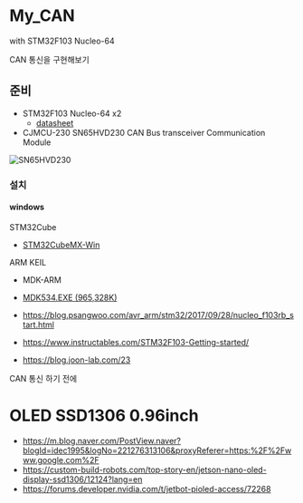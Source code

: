 # My_CAN
with STM32F103 Nucleo-64

CAN 통신을 구현해보기

## 준비

* STM32F103 Nucleo-64 x2
  * [datasheet](https://www.st.com/content/st_com/en/products/evaluation-tools/product-evaluation-tools/mcu-mpu-eval-tools/stm32-mcu-mpu-eval-tools/stm32-nucleo-boards/nucleo-f103rb.html#documentation)
* CJMCU-230 SN65HVD230 CAN Bus transceiver Communication Module

![SN65HVD230](https://images-na.ssl-images-amazon.com/images/I/41vKePSabRL.jpg)





### 설치

#### windows

STM32Cube
* [STM32CubeMX-Win](https://www.st.com/en/development-tools/stm32cubemx.html#get-software)

ARM KEIL
* MDK-ARM
* [MDK534.EXE (965,328K)](https://www.keil.com/demo/eval/arm.htm#!#DOWNLOAD)





* https://blog.psangwoo.com/avr_arm/stm32/2017/09/28/nucleo_f103rb_start.html
* https://www.instructables.com/STM32F103-Getting-started/
* https://blog.joon-lab.com/23

CAN 통신 하기 전에




# OLED SSD1306 0.96inch

* https://m.blog.naver.com/PostView.naver?blogId=idec1995&logNo=221276313106&proxyReferer=https:%2F%2Fwww.google.com%2F
* https://custom-build-robots.com/top-story-en/jetson-nano-oled-display-ssd1306/12124?lang=en
* https://forums.developer.nvidia.com/t/jetbot-pioled-access/72268